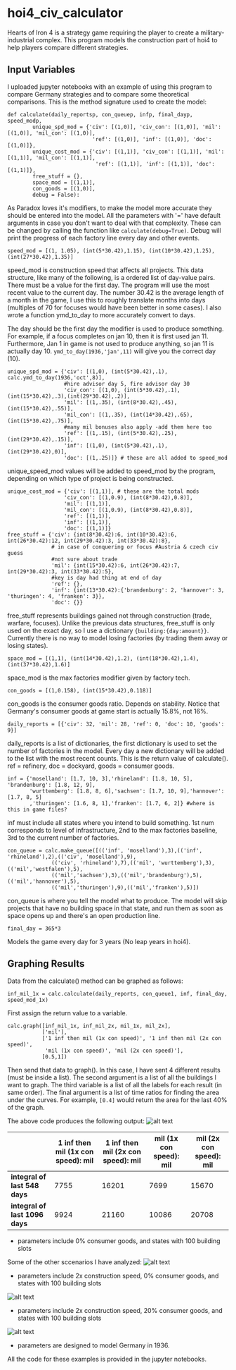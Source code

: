 # hoi4_civ_calculator
Hearts of Iron 4 is a strategy game requiring the player to create a military-industrial complex. This program models the construction part of hoi4 to help players compare different strategies.

## Input Variables
I uploaded jupyter notebooks with an example of using this program to compare Germany strategies and to compare some theoretical comparisons.
This is the method signature used to create the model:
```
def calculate(daily_reportsp, con_queuep, infp, final_dayp, speed_modp,
        unique_spd_mod = {'civ': [(1,0)], 'civ_con': [(1,0)], 'mil': [(1,0)], 'mil_con': [(1,0)],
                           'ref': [(1,0)], 'inf': [(1,0)], 'doc': [(1,0)]}, 
        unique_cost_mod = {'civ': [(1,1)], 'civ_con': [(1,1)], 'mil': [(1,1)], 'mil_con': [(1,1)],
                            'ref': [(1,1)], 'inf': [(1,1)], 'doc': [(1,1)]}, 
        free_stuff = {}, 
        space_mod = [(1,1)],
        con_goods = [(1,0)],
        debug = False):
```
As Paradox loves it's modifiers, to make the model more accurate they should be entered into the model. All the parameters with '=' have default arguments in case you don't want to deal with that complexity. These can be changed by calling the function like ```calculate(debug=True)```. Debug will print the progress of each factory line every day and other events.

```
speed_mod = [(1, 1.05), (int(5*30.42),1.15), (int(10*30.42),1.25), (int(27*30.42),1.35)]
```
speed_mod is construction speed that affects all projects. This data structure, like many of the following, is a ordered list of day-value pairs. There must be a value for the first day. The program will use the most recent value to the current day. The number 30.42 is the average length of a month in the game, I use this to roughly translate months into days (multiples of 70 for focuses would have been better in some cases). I also wrote a function ymd_to_day to more accurately convert to days.

The day should be the first day the modifier is used to produce something. For example, if a focus completes on jan 10, then it is first used jan 11. Furthermore, Jan 1 in game is not used to produce anything, so jan 11 is actually day 10. ```ymd_to_day(1936,'jan',11)``` will give you the correct day (10).
```
unique_spd_mod = {'civ': [(1,0), (int(5*30.42),.1), calc.ymd_to_day(1936,'oct',8)], 
                  #hire advisor day 5, fire advisor day 30
                  'civ_con': [(1,0), (int(5*30.42),.1), (int(15*30.42),.3),(int(29*30.42),.2)],
                  'mil': [(1,.35), (int(8*30.42),.45), (int(15*30.42),.55)],
                  'mil_con': [(1,.35), (int(14*30.42),.65), (int(15*30.42),.75)], 
                  #many mil bonuses also apply -add them here too
                  'ref': [(1,.15), (int(5*30.42),.25), (int(29*30.42),.15)],
                  'inf': [(1,0), (int(5*30.42),.1), (int(29*30.42),0)],
                  'doc': [(1,.25)]} # these are all added to speed_mod
```
unique_speed_mod values will be added to speed_mod by the program, depending on which type of project is being constructed.
```
unique_cost_mod = {'civ': [(1,1)], # these are the total mods
                  'civ_con': [(1,0.9), (int(8*30.42),0.8)],
                  'mil': [(1,1)],
                  'mil_con': [(1,0.9), (int(8*30.42),0.8)],
                  'ref': [(1,1)],
                  'inf': [(1,1)],
                  'doc': [(1,1)]}
free_stuff = {'civ': {int(8*30.42):6, int(10*30.42):6, int(26*30.42):12, int(29*30.42):3, int(33*30.42):8}, 
              # in case of conquering or focus #Austria & czech civ guess
              #not sure about trade
              'mil': {int(15*30.42):6, int(26*30.42):7, int(29*30.42):3, int(33*30.42):5}, 
              #key is day had thing at end of day
              'ref': {},
              'inf': {int(13*30.42):{'brandenburg': 2, 'hannover': 3, 'thuringen': 4, 'franken': 3}},
              'doc': {}}
```
free_stuff represents buildings gained not through construction (trade, warfare, focuses). Unlike the previous data structures, free_stuff is only used on the exact day, so I use a dictionary ```{building:{day:amount}}```. Currently there is no way to model losing factories (by trading them away or losing states).
```
space_mod = [(1,1), (int(14*30.42),1.2), (int(18*30.42),1.4), (int(37*30.42),1.6)] 
```
space_mod is the max factories modifier given by factory tech.
``` 
con_goods = [(1,0.158), (int(15*30.42),0.118)]
```
con_goods is the consumer goods ratio. Depends on stability. Notice that Germany's consumer goods at game start is actually 15.8%, not 16%.
```
daily_reports = [{'civ': 32, 'mil': 28, 'ref': 0, 'doc': 10, 'goods': 9}]
```
daily_reports is a list of dictionaries, the first dictionary is used to set the number of factories in the model. Every day a new dictionary will be added to the list with the most recent counts. This is the return value of calculate(). ref = refinery, doc = dockyard, goods = consumer goods.
```
inf = {'moselland': [1.7, 10, 3],'rhineland': [1.8, 10, 5], 'brandenburg': [1.8, 12, 9],
       'wurttemberg': [1.8, 8, 6],'sachsen': [1.7, 10, 9],'hannover': [1.7, 8, 5]
       ,'thuringen': [1.6, 8, 1],'franken': [1.7, 6, 2]} #where is this in game files?
```
inf must include all states where you intend to build something. 1st num corresponds to level of infrastructure, 2nd to the max factories baseline, 3rd to the current number of factories.
```
con_queue = calc.make_queue([(('inf', 'moselland'),3),(('inf', 'rhineland'),2),(('civ', 'moselland'),9),
              (('civ', 'rhineland'),7),(('mil', 'wurttemberg'),3),(('mil','westfalen'),5),
              (('mil','sachsen'),3),(('mil','brandenburg'),5),(('mil','hannover'),5),
              (('mil','thuringen'),9),(('mil','franken'),5)])
```
con_queue is where you tell the model what to produce. The model will skip projects that have no building space in that state, and run them as soon as space opens up and there's an open production line. 
```
final_day = 365*3
```
Models the game every day for 3 years (No leap years in hoi4).

## Graphing Results

Data from the calculate() method can be graphed as follows:

```
inf_mil_1x = calc.calculate(daily_reports, con_queue1, inf, final_day, speed_mod_1x)
```
First assign the return value to a variable.
```
calc.graph([inf_mil_1x, inf_mil_2x, mil_1x, mil_2x], 
           ['mil'],
           ['1 inf then mil (1x con speed)', '1 inf then mil (2x con speed)',
            'mil (1x con speed)', 'mil (2x con speed)'],
           [0.5,1])
```
Then send that data to graph(). In this case, I have sent 4 different results (must be inside a list). The second argument is a list of all the buildings I want to graph. The third variable is a list of all the labels for each result (in same order). The final argument is a list of time ratios for finding the area under the curves. For example, ```[0.4]``` would return the area for the last 40% of the graph.

The above code produces the following output:
![alt text](https://github.com/tye-shutty/hoi4_civ_calculator/temp2/graphs/inf_mil.png)

| | 	1 inf then mil (1x con speed): mil |	1 inf then mil (2x con speed): mil |	mil (1x con speed): mil |	mil (2x con speed): mil |
| - | - | -| - | - |
|**integral of last 548 days** |	7755 |	16201 |	7699 |	15670 |
|**integral of last 1096 days**| 	9924 |	21160 |	10086 |	20708 |

- parameters include 0% consumer goods, and states with 100 building slots

Some of the other sccenarios I have analyzed:
![alt text](https://github.com/tye-shutty/hoi4_civ_calculator/temp2/graphs/civ_14_15.png)
- parameters include 2x construction speed, 0% consumer goods, and states with 100 building slots

![alt text](https://github.com/tye-shutty/hoi4_civ_calculator/temp2/graphs/civ_mil.png)
- parameters include 2x construction speed, 20% consumer goods, and states with 100 building slots

![alt text](https://github.com/tye-shutty/hoi4_civ_calculator/temp2/graphs/germany.png)
- parameters are designed to model Germany in 1936.

All the code for these examples is provided in the jupyter notebooks.
